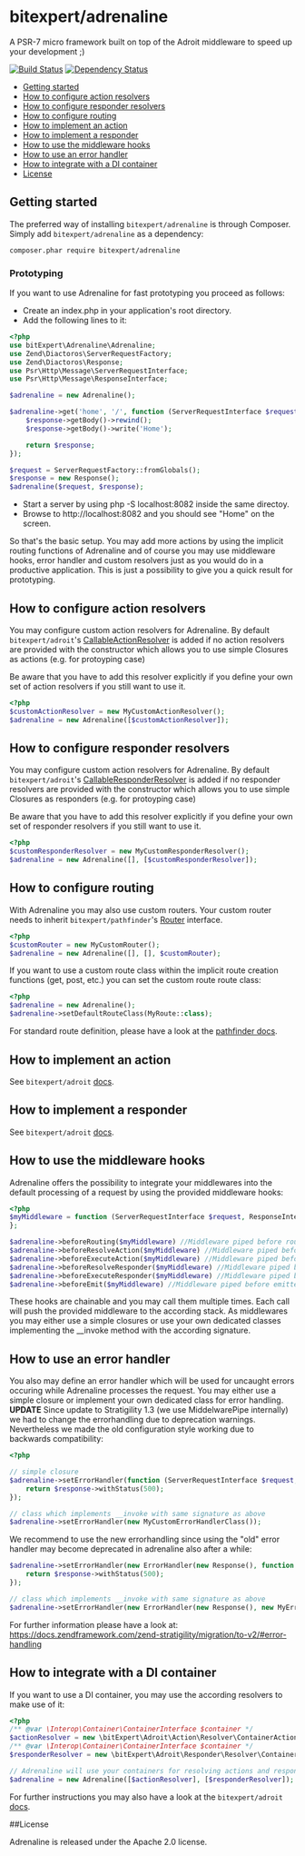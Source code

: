 # bitexpert/adrenaline

A PSR-7 micro framework built on top of the Adroit middleware to speed up your development ;)

[![Build Status](https://travis-ci.org/bitExpert/adrenaline.svg?branch=master)](https://travis-ci.org/bitExpert/adrenaline)
[![Dependency Status](https://www.versioneye.com/user/projects/5736e4e8a0ca35004cf77eb2/badge.svg?style=flat)](https://www.versioneye.com/user/projects/5736e4e8a0ca35004cf77eb2)

- [Getting started](#gettingstarted)
- [How to configure action resolvers](#howtoactionresolvers)
- [How to configure responder resolvers](#howtoresponderresolvers)
- [How to configure routing](#howtorouting)
- [How to implement an action](#howtoimplementanaction)
- [How to implement a responder](#howtoimplementaresponder)
- [How to use the middleware hooks](#howtomiddlewarehooks)
- [How to use an error handler](#howtoerrorhandler)
- [How to integrate with a DI container](#howtodi)
- [License](#license)

## <a name="gettingstarted"></a>Getting started
The preferred way of installing `bitexpert/adrenaline` is through Composer. Simply add `bitexpert/adrenaline` as a dependency:
```
composer.phar require bitexpert/adrenaline
```
### Prototyping
If you want to use Adrenaline for fast prototyping you proceed as follows:

* Create an index.php in your application's root directory.
* Add the following lines to it:

```php
<?php
use bitExpert\Adrenaline\Adrenaline;
use Zend\Diactoros\ServerRequestFactory;
use Zend\Diactoros\Response;
use Psr\Http\Message\ServerRequestInterface;
use Psr\Http\Message\ResponseInterface;

$adrenaline = new Adrenaline();

$adrenaline->get('home', '/', function (ServerRequestInterface $request, ResponseInterface $response) {
    $response->getBody()->rewind();
    $response->getBody()->write('Home');

    return $response;
});

$request = ServerRequestFactory::fromGlobals();
$response = new Response();
$adrenaline($request, $response);
```

* Start a server by using php -S localhost:8082 inside the same directoy.
* Browse to http://localhost:8082 and you should see "Home" on the screen.

So that's the basic setup. You may add more actions by using the implicit routing functions of
Adrenaline and of course you may use middleware hooks, error handler and custom resolvers just
as you would do in a productive application. This is just a possibility to give you a quick result for prototyping.

## <a name="howtoactionresolvers"></a>How to configure action resolvers
You may configure custom action resolvers for Adrenaline. By default `bitexpert/adroit`'s [CallableActionResolver](https://github.com/bitExpert/adroit/blob/master/src/bitExpert/Adroit/Action/Resolver/CallableActionResolver.php)
is added if no action resolvers are provided with the constructor which allows you to use simple Closures as actions (e.g. for protoyping case)

Be aware that you have to add this resolver explicitly if you define your own set of action resolvers if you still want to use it.

```php
<?php
$customActionResolver = new MyCustomActionResolver();
$adrenaline = new Adrenaline([$customActionResolver]);
```

## <a name="howtoresponderresolvers"></a>How to configure responder resolvers
You may configure custom action resolvers for Adrenaline. By default `bitexpert/adroit`'s [CallableResponderResolver](https://github.com/bitExpert/adroit/blob/master/src/bitExpert/Adroit/Responder/Resolver/CallableResponderResolver.php)
is added if no responder resolvers are provided with the constructor which allows you to use simple Closures as responders (e.g. for protoyping case)

Be aware that you have to add this resolver explicitly if you define your own set of responder resolvers if you still want to use it.

```php
<?php
$customResponderResolver = new MyCustomResponderResolver();
$adrenaline = new Adrenaline([], [$customResponderResolver]);
```

## <a name="howtorouting"></a>How to configure routing
With Adrenaline you may also use custom routers. Your custom router needs to inherit `bitexpert/pathfinder`'s
[Router](https://github.com/bitExpert/pathfinder/blob/master/src/bitExpert/Pathfinder/Router.php) interface.

```php
<?php
$customRouter = new MyCustomRouter();
$adrenaline = new Adrenaline([], [], $customRouter);
```

If you want to use a custom route class within the implicit route creation functions (get, post, etc.)
you can set the custom route route class:

```php
<?php
$adrenaline = new Adrenaline();
$adrenaline->setDefaultRouteClass(MyRoute::class);
```

For standard route definition, please have a look at the [pathfinder docs](https://github.com/bitExpert/pathfinder).

## <a name="howtoimplementanaction"></a>How to implement an action
See `bitexpert/adroit` [docs](https://github.com/bitExpert/adroit).

## <a name="howtoimplementaresponder"></a>How to implement a responder
See `bitexpert/adroit` [docs](https://github.com/bitExpert/adroit).

## <a name="howtomiddlewarehooks"></a>How to use the middleware hooks
Adrenaline offers the possibility to integrate your middlewares into the default processing of a request
by using the provided middleware hooks:

```php
<?php
$myMiddleware = function (ServerRequestInterface $request, ResponseInterface $response, callable $next = null) {
};

$adrenaline->beforeRouting($myMiddleware) //Middleware piped before routing middleware
$adrenaline->beforeResolveAction($myMiddleware) //Middleware piped before action resolver middleware
$adrenaline->beforeExecuteAction($myMiddleware) //Middleware piped before action executor middleware
$adrenaline->beforeResolveResponder($myMiddleware) //Middleware piped before responder resolver middleware
$adrenaline->beforeExecuteResponder($myMiddleware) //Middleware piped before responder executor middleware
$adrenaline->beforeEmit($myMiddleware) //Middleware piped before emitter
```

These hooks are chainable and you may call them multiple times. Each call will push the provided
middleware to the according stack. As middlewares you may either use a simple closures or use your own dedicated
classes implementing the __invoke method with the according signature.

## <a name="howtoerrorhandler"></a>How to use an error handler
You also may define an error handler which will be used for uncaught errors occuring while Adrenaline
processes the request. You may either use a simple closure or implement your own dedicated class for error handling.
**UPDATE**
Since update to Stratigility 1.3 (we use MiddelwarePipe internally) we had to change the errorhandling due to deprecation warnings. Nevertheless we made the old configuration style working due to backwards compatibility:
```php
<?php

// simple closure
$adrenaline->setErrorHandler(function (ServerRequestInterface $request, ResponseInterface $response, $err) {
    return $response->withStatus(500);
});

// class which implements __invoke with same signature as above
$adrenaline->setErrorHandler(new MyCustomErrorHandlerClass());
```
We recommend to use the new errorhandling since using the "old" error handler may become deprecated in adrenaline also after a while:
```php
$adrenaline->setErrorHandler(new ErrorHandler(new Response(), function ($err, ServerRequestInterface $request, ResponseInterface $response) {
    return $response->withStatus(500);
});

// class which implements __invoke with same signature as above
$adrenaline->setErrorHandler(new ErrorHandler(new Response(), new MyErrorResponseGenerator());
```
For further information please have a look at: https://docs.zendframework.com/zend-stratigility/migration/to-v2/#error-handling

## <a name="howtodi"></a>How to integrate with a DI container
If you want to use a DI container, you may use the according resolvers to make use of it:

```php
<?php
/** @var \Interop\Container\ContainerInterface $container */
$actionResolver = new \bitExpert\Adroit\Action\Resolver\ContainerActionResolver($container);
/** @var \Interop\Container\ContainerInterface $container */
$responderResolver = new \bitExpert\Adroit\Responder\Resolver\ContainerAwareResponderResolver($container);

// Adrenaline will use your containers for resolving actions and responders
$adrenaline = new Adrenaline([$actionResolver], [$responderResolver]);
```

For further instructions you may also have a look at the `bitexpert/adroit` [docs](https://github.com/bitExpert/adroit).


##<a name="licence"></a>License

Adrenaline is released under the Apache 2.0 license.
